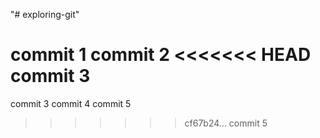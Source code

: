 "# exploring-git" 

commit 1
commit 2
<<<<<<< HEAD
commit 3
=======
commit 3
commit 4
commit 5
>>>>>>> cf67b24... commit 5
